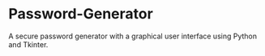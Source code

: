 # Password-Generator
A secure password generator with a graphical user interface using Python and Tkinter.
